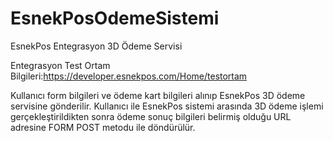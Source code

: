 # EsnekPosOdemeSistemi
EsnekPos Entegrasyon 3D Ödeme Servisi

Entegrasyon Test Ortam Bilgileri:https://developer.esnekpos.com/Home/testortam

Kullanıcı form bilgileri ve ödeme kart bilgileri alınıp EsnekPos 3D ödeme servisine gönderilir. 
Kullanıcı ile EsnekPos sistemi arasında 3D ödeme işlemi gerçekleştirildikten sonra ödeme sonuç bilgileri belirmiş olduğu URL adresine FORM POST metodu ile döndürülür.
